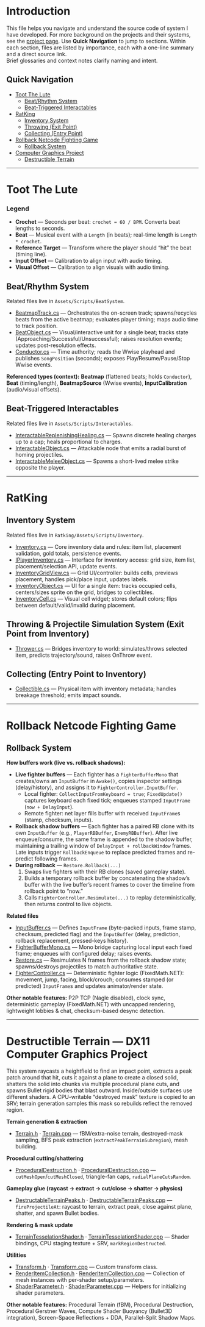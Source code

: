 # Introduction

This file helps you navigate and understand the source code of system I have developed. 
For more background on the projects and their systems, see the [project page](https://tedishopov.github.io/TootTheLute.html).
Use **Quick Navigation** to jump to sections. Within each section, files are listed by importance, each with a one-line summary and a direct source link.   
Brief glossaries and context notes clarify naming and intent.

## Quick Navigation

- [Toot The Lute](#toot-the-lute)
  - [Beat/Rhythm System](#beatrhythm-system)
  - [Beat-Triggered Interactables](#beat-triggered-interactables)
- [RatKing](#ratking)
  - [Inventory System](#inventory-system)
  - [Throwing (Exit Point)](#throwing--projectile-simulation-system-exit-point-from-inventory)
  - [Collecting (Entry Point)](#collecting-entry-point-to-inventory)
- [Rollback Netcode Fighting Game](#rollback-netcode-fighting-game)
  - [Rollback System](#rollback-system)
- [Computer Graphics Project](#destructible-terrain---dx11-computer-graphics-project)
  - [Destructible Terrain](#destructible-terrain---dx11-computer-graphics-project)

---

# Toot The Lute

### Legend
- **Crochet** — Seconds per beat: `crochet = 60 / BPM`. Converts beat lengths to seconds.
- **Beat** — Musical event with a `Length` (in beats); real-time length is `Length * crochet`.
- **Reference Target** — Transform where the player should “hit” the beat (timing line).
- **Input Offset** — Calibration to align input with audio timing.
- **Visual Offset** — Calibration to align visuals with audio timing.

## Beat/Rhythm System
Related files live in `Assets/Scripts/BeatSystem`.

- [BeatmapTrack.cs](Assets/Scripts/BeatSystem/BeatmapTrack.cs) — Orchestrates the on-screen track; spawns/recycles beats from the active beatmap; evaluates player timing; maps audio time to track position.
- [BeatObject.cs](Assets/Scripts/BeatSystem/BeatObject.cs) — Visual/interactive unit for a single beat; tracks state (Approaching/Successful/Unsuccessful); raises resolution events; updates post-resolution effects.
- [Conductor.cs](Assets/Scripts/BeatSystem/Conductor.cs) — Time authority; reads the Wwise playhead and publishes `SongPosition` (seconds); exposes Play/Resume/Pause/Stop Wwise events.

**Referenced types (context):** **Beatmap** (flattened beats; holds `Conductor`), **Beat** (timing/length), **BeatmapSource** (Wwise events), **InputCalibration** (audio/visual offsets).

## Beat-Triggered Interactables
Related files live in `Assets/Scripts/Interactables`.

- [InteractableReplenishingHealing.cs](TootTheLute/Assets/Scripts/Interactables/InteractableReplenishingHealing.cs) — Spawns discrete healing charges up to a cap; heals proportional to charges.
- [InteractableObject.cs](TootTheLute/Assets/Scripts/Interactables/InteractableObject.cs) — Attackable node that emits a radial burst of homing projectiles.
- [InteractableMeleeObject.cs](TootTheLute/Assets/Scripts/Interactables/InteractableMeleeObject.cs) — Spawns a short-lived melee strike opposite the player.

---

# RatKing

## Inventory System
Related files live in `Ratking/Assets/Scripts/Inventory`.

- [Inventory.cs](Ratking/Assets/Scripts/Inventory/Inventory.cs) — Core inventory data and rules: item list, placement validation, gold totals, persistence events.
- [IPlayerInventory.cs](Ratking/Assets/Scripts/Inventory/IPlayerInventory.cs) — Interface for inventory access: grid size, item list, placement/selection API, update events.
- [InventoryGridView.cs](Ratking/Assets/Scripts/Inventory/InventoryGridView.cs) — Grid UI/controller: builds cells, previews placement, handles pick/place input, updates labels.
- [InventoryObject.cs](Ratking/Assets/Scripts/Inventory/InventoryObject.cs) — UI for a single item: tracks occupied cells, centers/sizes sprite on the grid, bridges to collectibles.
- [InventoryCell.cs](Ratking/Assets/Scripts/Inventory/InventoryCell.cs) — Visual cell widget; stores default colors; flips between default/valid/invalid during placement.

## Throwing & Projectile Simulation System (Exit Point from Inventory)
- [Thrower.cs](Ratking/Assets/Scripts/Inventory/Thrower.cs) — Bridges inventory to world: simulates/throws selected item, predicts trajectory/sound, raises OnThrow event.

## Collecting (Entry Point to Inventory)
- [Collectible.cs](Ratking/Assets/Scripts/Items/Collectible.cs) — Physical item with inventory metadata; handles breakage threshold; emits impact sounds.

---

# Rollback Netcode Fighting Game

## Rollback System

**How buffers work (live vs. rollback shadows):**
- **Live fighter buffers** — Each fighter has a `FighterBufferMono` that creates/owns an `InputBuffer` in `Awake()`, copies inspector settings (delay/history), and assigns it to `FighterController.InputBuffer`.
  - Local fighter: `CollectInputFromKeyboard = true`; `FixedUpdate()` captures keyboard each fixed tick; enqueues stamped `InputFrame` (`now + DelayInput`).
  - Remote fighter: net layer fills buffer with received `InputFrame`s (stamp, checksum, inputs).
- **Rollback shadow buffers** — Each fighter has a paired RB clone with its own `InputBuffer` (e.g., `PlayerRBBuffer`, `EnemyRBBuffer`). After live enqueue/consume, the same frame is appended to the shadow buffer, maintaining a trailing window of `DelayInput + rollbackWindow` frames. Late inputs trigger `RollbackEnqueue` to replace predicted frames and re-predict following frames.
- **During rollback** — `Restore.Rollback(...)`
  1. Swaps live fighters with their RB clones (saved gameplay state).
  2. Builds a temporary rollback buffer by concatenating the shadow’s buffer with the live buffer’s recent frames to cover the timeline from rollback point to “now.”
  3. Calls `FighterController.Resimulate(...)` to replay deterministically, then returns control to live objects.

**Related files**
- [InputBuffer.cs](RollbackNetcode/Assets/Scripts/Gameplay/Input%20Buffers/InputBuffer.cs) — Defines `InputFrame` (byte-packed inputs, frame stamp, checksum, predicted flag) and the `InputBuffer` (delay, prediction, rollback replacement, pressed-keys history).
- [FighterBufferMono.cs](RollbackNetcode/Assets/Scripts/Gameplay/Input%20Buffers/FighterBufferMono.cs) — Mono bridge capturing local input each fixed frame; enqueues with configured delay; raises events.
- [Restore.cs](RollbackNetcode/Assets/Scripts/Gameplay/Core/Restore.cs) — Resimulates N frames from the rollback shadow state; spawns/destroys projectiles to match authoritative state.
- [FighterController.cs](RollbackNetcode/Assets/Scripts/Gameplay/Fighter/FighterController.cs) — Deterministic fighter logic (FixedMath.NET): movement, jump, facing, block/crouch; consumes stamped (or predicted) `InputFrame`s and updates animator/render state.

**Other notable features:** P2P TCP (Nagle disabled), clock sync, deterministic gameplay (FixedMath.NET) with uncapped rendering, lightweight lobbies & chat, checksum-based desync detection.

---

# Destructible Terrain — DX11 Computer Graphics Project

This system raycasts a heightfield to find an impact point, extracts a peak patch around that hit, cuts it against a plane to create a closed solid, shatters the solid into chunks via multiple procedural plane cuts, and spawns Bullet rigid bodies that blast outward. Inside/outside surfaces use different shaders. A CPU-writable “destroyed mask” texture is copied to an SRV; terrain generation samples this mask so rebuilds reflect the removed region.

**Terrain generation & extraction**
- [Terrain.h](DestructableTerrainDX11/Terrain.h) · [Terrain.cpp](DestructableTerrainDX11/Terrain.cpp) — fBM/extra-noise terrain, destroyed-mask sampling, BFS peak extraction (`extractPeakTerrainSubregion`), mesh building.

**Procedural cutting/shattering**
- [ProceduralDestruction.h](DestructableTerrainDX11/ProceduralDestruction.h) · [ProceduralDestruction.cpp](DestructableTerrainDX11/ProceduralDestruction.cpp) — `cutMeshOpen`/`cutMeshClosed`, triangle-fan caps, `radialPlaneCutsRandom`.

**Gameplay glue (raycast → extract → cut/close → shatter → physics)**
- [DestructableTerrainPeaks.h](DestructableTerrainDX11/DestructableTerrainPeaks.h) · [DestructableTerrainPeaks.cpp](DestructableTerrainDX11/DestructableTerrainPeaks.cpp) — `fireProjectileAt`: raycast to terrain, extract peak, close against plane, shatter, and spawn Bullet bodies.

**Rendering & mask update**
- [TerrainTesselationShader.h](DestructableTerrainDX11/TerrainTesselationShader.h) · [TerrainTesselationShader.cpp](DestructableTerrainDX11/TerrainTesselationShader.cpp) — Shader bindings, CPU staging texture + SRV, `markRegionDestructed`.

**Utilities**
- [Transform.h](DestructableTerrainDX11/Transform.h) · [Transform.cpp](DestructableTerrainDX11/Transform.cpp) — Custom transform class.
- [RenderItemCollection.h](DestructableTerrainDX11/RenderItem.h) · [RenderItemCollection.cpp](DestructableTerrainDX11/RenderItem.cpp) — Collection of mesh instances with per-shader setup/parameters.
- [ShaderParameter.h](DestructableTerrainDX11/ShaderParameter.h) · [ShaderParameter.cpp](DestructableTerrainDX11/ShaderParameter.cpp) — Helpers for initializing shader parameters.

**Other notable features:** Procedural Terrain (fBM), Procedural Destruction, Procedural Gerstner Waves, Compute Shader Buoyancy (Bullet3D integration), Screen-Space Reflections + DDA, Parallel-Split Shadow Maps.
